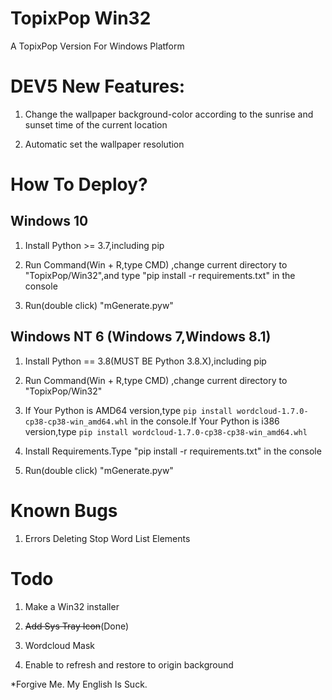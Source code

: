 # TopixPop Win32

A TopixPop Version For Windows Platform

# DEV5 New Features:

1. Change the wallpaper background-color according to the sunrise and sunset  time of the current location

2. Automatic set the wallpaper resolution

# How To Deploy?

## Windows 10

1. Install Python >= 3.7,including pip

2. Run Command(Win + R,type CMD) ,change current directory to "TopixPop/Win32",and type "pip install -r requirements.txt" in the console

3. Run(double click) "mGenerate.pyw"

## Windows NT 6 (Windows 7,Windows 8.1)

1. Install Python == 3.8(MUST BE Python 3.8.X),including pip

2. Run Command(Win + R,type CMD) ,change current directory to "TopixPop/Win32"

3. If Your Python is AMD64 version,type ```pip install wordcloud-1.7.0-cp38-cp38-win_amd64.whl``` in the console.If Your Python is i386 version,type ```pip install wordcloud-1.7.0-cp38-cp38-win_amd64.whl```

4. Install Requirements.Type "pip install -r requirements.txt" in the console

5. Run(double click) "mGenerate.pyw"

# Known Bugs

1. Errors Deleting Stop Word List Elements

# Todo

1. Make a Win32 installer

2. ~~Add Sys Tray Icon~~(Done)

3. Wordcloud Mask

4. Enable to refresh and restore to origin background

*Forgive Me. My English Is Suck.
